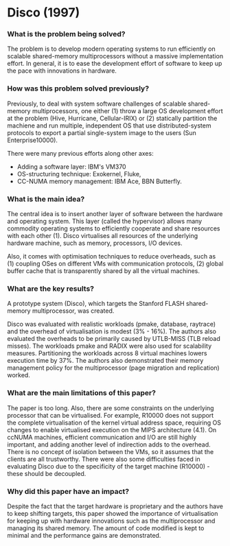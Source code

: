 # Disco (1997)

### What is the problem being solved?

The problem is to develop modern operating systems to run efficiently on scalable shared-memory multiprocessors without a massive implementation effort. In general, it is to ease the development effort of software to keep up the pace with innovations in hardware.

### How was this problem solved previously?

Previously, to deal with system software challenges of scalable shared-memory multiprocessors, one either (1) throw a large OS development effort at the problem (Hive, Hurricane, Cellular-IRIX) or (2) statically partition the machiene and run multiple, independent OS that use distributed-system protocols to export a partial single-system image to the users (Sun Enterprise10000).

There were many previous efforts along other axes:
- Adding a software layer: IBM's VM370
- OS-structuring technique: Exokernel, Fluke, 
- CC-NUMA memory management: IBM Ace, BBN Butterfly.

### What is the main idea?

The central idea is to insert another layer of software between the hardware and operating system. This layer (called the hypervisor) allows many commodity operating systems to efficiently cooperate and share resources with each other (1). Disco virtualises all resources of the underlying hardware machine, such as memory, processors, I/O devices.

Also, it comes with optimisation techniques to reduce overheads, such as (1) coupling OSes on different VMs with communication protocols, (2) global buffer cache that is transparently shared by all the virtual machines.

### What are the key results?

A prototype system (Disco), which targets the Stanford FLASH shared-memory multiprocessor, was created.

Disco was evaluated with realistic workloads (pmake, database, raytrace) and the overhead of virtualisation is modest (3% - 16%). The authors also evaluated the overheads to be primarily caused by UTLB-MISS (TLB reload misses). The workloads pmake and RADIX were also used for scalability measures. Partitioning the workloads across 8 virtual machines lowers execution time by 37%. The authors also demonstrated their memory management policy for the multiprocessor (page migration and replication) worked.

### What are the main limitations of this paper?

The paper is too long. Also, there are some constraints on the underlying processor that can be virtualised. For example, R10000 does not support the complete virtualisation of the kernel virtual address space, requiring OS changes to enable virtualised execution on the MIPS architecture (4.1). On ccNUMA machines, efficient communication and I/O are still highly important, and adding another level of indirection adds to the overhead. There is no concept of isolation between the VMs, so it assumes that the clients are all trustworthy. There were also some difficulties faced in evaluating Disco due to the specificity of the target machine (R10000) - these should be decoupled.

### Why did this paper have an impact?

Despite the fact that the target hardware is proprietary and the authors have to keep shifting targets, this paper showed the importance of virtualisation for keeping up with hardware innovations such as the multiprocessor and managing its shared memory. The amount of code modified is kept to minimal and the performance gains are demonstrated.


